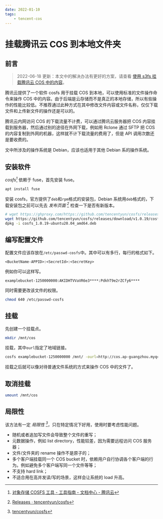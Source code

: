 ```yaml
---
date: 2022-01-10
tags:
    - tencent-cos
---
```


# 挂载腾讯云 COS 到本地文件夹

## 前言

> 2022-06-18 更新：本文中的解决办法有更好的方案，请查看 [使用 s3fs 挂载腾讯云 COS 中的内容](./mount-tencent-cos-using-s3fs.md)。

腾讯云提供了一个软件 cosfs 用于挂载 COS 到本地，可以使用标准的文件操作命令来操作 COS 中的内容。由于后端是云存储而不是真正的本地存储，所以有些操作的性能比较低。不推荐通过此种方式在其中修改文件内容或文件名称，仅仅下载文件和上传新文件的操作还是可以的。

腾讯云内网访问 COS 的下载流量不计费，可以通过腾讯云服务器把 COS 内容挂载到服务器，然后通过别的途径在外网下载，例如用 Rclone 通过 SFTP 把 COS 的内容复制到外网的机器，这样就不计下载流量的费用了，但是 API 调用次数还是要收费的。

文中所涉及的操作系统是 Debian，应该也适用于其他 Debian 系的操作系统。

<!-- more -->

## 安装软件

*cosfs[^1]* 依赖于 fuse，首先安装 fuse。

```bash
apt install fuse
```

安装 cosfs，官方提供了`deb`和`rpm`格式的安装包，Debian 系统用`deb`格式的，下载安装包之前可以先去 *发布页面 [^2]* 检查一下是否有新版本。

```bash
# wget https://ghproxy.com/https://github.com/tencentyun/cosfs/releases/download/v1.0.19/cosfs_1.0.19-ubuntu20.04_amd64.deb
wget https://github.com/tencentyun/cosfs/releases/download/v1.0.19/cosfs_1.0.19-ubuntu20.04_amd64.deb
dpkg -i cosfs_1.0.19-ubuntu20.04_amd64.deb
```

## 编写配置文件

配置文件应该存放在`/etc/passwd-cosfs`中。其中可以有多行，每行的格式如下。

```
<BucketName-APPID>:<SecretId>:<SecretKey>
```

例如你可以这样写。

```
examplebucket-1250000000:AKIDHTVVaVR6e3****:PdkhT9e2rZCfy6****
```

同时需要更改该文件的权限。

```bash
chmod 640 /etc/passwd-cosfs
```

## 挂载

先创建一个挂载点。

```bash
mkdir /mnt/cos
```

挂载，其中`ourl`指定了地域链接。

```bash
cosfs examplebucket-1250000000 /mnt/ -ourl=http://cos.ap-guangzhou.myqcloud.com
```

挂载之后就可以像对待普通文件系统的方式来操作 COS 中的文件了。

## 取消挂载

```bash
umount /mnt/cos
```

## 局限性

该方法有一定 *局限性 [^3]*，只在特定情况下好用，使用时要考虑性能问题。

- 随机或者追加写文件会导致整个文件的重写；
- 元数据操作，例如 list directory，性能较差，因为需要远程访问 COS 服务器；
- 文件/文件夹的 rename 操作不是原子的；
- 多个客户端挂载同一个 COS bucket 时，依赖用户自行协调各个客户端的行为。例如避免多个客户端写同一个文件等等；
- 不支持 hard link；
- 不适合用在高并发读/写的场景，这样会让系统的 load 升高。

[^1]: [对象存储 COSFS 工具 - 工具指南 - 文档中心 - 腾讯云](https://cloud.tencent.com/document/product/436/6883)
[^2]: [Releases · tencentyun/cosfs](https://github.com/tencentyun/cosfs/releases)
[^3]: [tencentyun/cosfs](https://github.com/tencentyun/cosfs#%E5%B1%80%E9%99%90%E6%80%A7)
